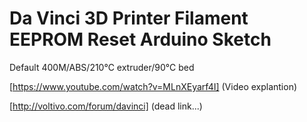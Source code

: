 Da Vinci 3D Printer Filament EEPROM Reset Arduino Sketch
==============================

Default 400M/ABS/210℃ extruder/90℃ bed

[https://www.youtube.com/watch?v=MLnXEyarf4I] (Video explantion)


[http://voltivo.com/forum/davinci] (dead link...)
